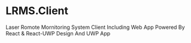 # LRMS.Client
Laser Romote Mornitoring System Client Including Web App Powered By React &amp; React-UWP Design And UWP App
